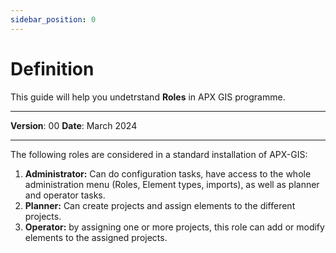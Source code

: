```yaml
---
sidebar_position: 0
---
```

# Definition

This guide will help you undetrstand **Roles** in APX GIS programme.

------------

**Version**: 00
**Date**: March 2024

------------

The following roles are considered in a standard installation of APX-GIS:


1. **Administrator:** Can do configuration tasks, have access to the whole administration menu (Roles, Element types, imports), as well as planner and operator tasks.
2. **Planner:** Can create projects and assign elements to the different projects.
3. **Operator:** by assigning one or more projects, this role can add or modify elements to the assigned projects.